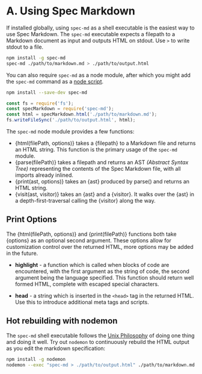 # A. Using Spec Markdown

If installed globally, using `spec-md` as a shell executable is the easiest way
to use Spec Markdown. The `spec-md` executable expects a filepath to a Markdown
document as input and outputs HTML on stdout. Use `>` to write stdout to a file.

```sh
npm install -g spec-md
spec-md ./path/to/markdown.md > ./path/to/output.html
```

You can also require `spec-md` as a node module, after which you might add the
`spec-md` command as a [node script](https://docs.npmjs.com/cli/run-script).

```sh
npm install --save-dev spec-md
```

```js
const fs = require('fs');
const specMarkdown = require('spec-md');
const html = specMarkdown.html('./path/to/markdown.md');
fs.writeFileSync('./path/to/output.html', html);
```

The `spec-md` node module provides a few functions:

  * {html(filePath, options)} takes a {filepath} to a Markdown file and returns
    an HTML string. This function is the primary usage of the `spec-md` module.
  * {parse(filePath)} takes a filepath and returns an AST
    *(Abstract Syntax Tree)* representing the contents of the Spec Markdown
    file, with all imports already inlined.
  * {print(ast, options)} takes an {ast} produced by parse() and returns an HTML
    string.
  * {visit(ast, visitor)} takes an {ast} and a {visitor}. It walks over the {ast}
    in a depth-first-traversal calling the {visitor} along the way.

## Print Options

The {html(filePath, options)} and {print(filePath)} functions both take {options}
as an optional second argument. These options allow for customization control
over the returned HTML, more options may be added in the future.

  * **highlight** - a function which is called when blocks of code are
    encountered, with the first argument as the string of code, the second
    argument being the language specified. This function should return well
    formed HTML, complete with escaped special characters.

  * **head** - a string which is inserted in the `<head>` tag in the returned
    HTML. Use this to introduce additional meta tags and scripts.

## Hot rebuilding with nodemon

The `spec-md` shell executable follows the [Unix Philosophy](http://www.faqs.org/docs/artu/ch01s06.html)
of doing one thing and doing it well. Try out `nodemon` to continuously rebuild
the HTML output as you edit the markdown specification:

```sh
npm install -g nodemon
nodemon --exec "spec-md > ./path/to/output.html" ./path/to/markdown.md
```
